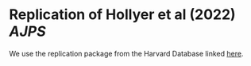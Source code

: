 # Replication of Hollyer et al (2022) *AJPS*

We use the replication package from the Harvard Database linked [here](https://dataverse.harvard.edu/dataset.xhtml?persistentId=doi:10.7910/DVN/AWSQTW). 